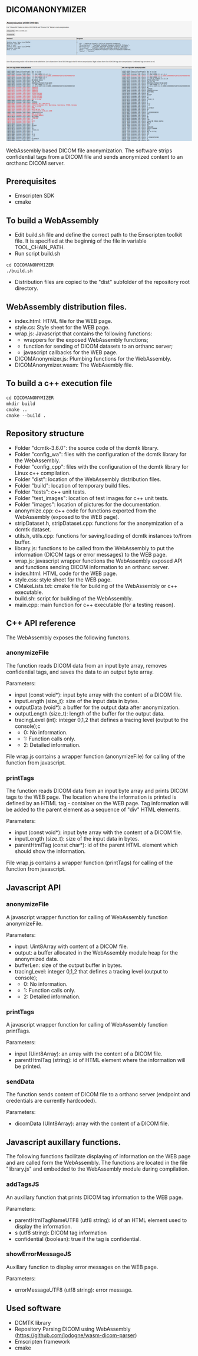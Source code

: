 ## DICOMANONYMIZER
![](images/web.png)

WebAssembly based DICOM file anonymization. The software strips confidential tags from a DICOM file and sends anonymized content to an orcthanc DICOM server.
## Prerequisites
- Emscripten SDK
- cmake
## To build a WebAssembly 
- Edit build.sh file and define the correct path to the Emscripten toolkit file. It is specified at the beginnig of the file in variable TOOL_CHAIN_PATH.
- Run script build.sh
```
cd DICOMANONYMIZER
./build.sh
```
- Distribution files are copied to the "dist" subfolder of the repository root directory.
## WebAssembly distribution files.
- index.html: HTML file for the WEB page.
- style.cs: Style sheet for the WEB page.
- wrap.js: Javascript that contains the following functions:
- - wrappers for the exposed WebAssembly functions;
- - function for sending of DICOM datasets to an orthanc server;
- - javascript callbacks for the WEB page.
- DICOMAnonymizer.js: Plumbing functions for the WebAssembly.
- DICOMAnonymizer.wasm: The WebAsembly file.
## To build a c++ execution file
```
cd DICOMANONYMIZER
mkdir build
cmake ..
cmake --build .
```
## Repository structure
- Folder "dcmtk-3.6.0": the source code of the dcmtk library.
- Folder "config_wa": files with the configuration of the dcmtk library for the WebAssembly.
- Folder "config_cpp": files with the configuration of the dcmtk library for Linux c++ compilation.
- Folder "dist": location of the WebAssembly distribution files.
- Folder "build": location of temporary build files.
- Folder "tests": c++ unit tests.
- Folder "test_images": location of test images for c++ unit tests.
- Folder "images": location of pictures for the documentation.
- anonymize.cpp: c++ code for functions exported from the WebAssembly (exposed to the WEB page).
- stripDataset.h, stripDataset.cpp: functions for the anonymization of a dcmtk dataset.
- utils.h, utils.cpp: functions for saving/loading of dcmtk instances to/from buffer.
- library.js: functions to be called from the WebAssembly to put the information (DICOM tags or error messages) to the WEB page.
- wrap.js: javascript wrapper functions the WebAssembly exposed API and functions sending DICOM information to an orthanc server.
- index.html: HTML code for the WEB page.
- style.css: style sheet for the WEB page.
- CMakeLists.txt: cmake file for building of the WebAssembly or c++ executable.
- build.sh: script for building of the WebAssembly.
- main.cpp: main function for c++ executable (for a testing reason).
## C++ API reference
The WebAssembly exposes the following functons.
### anonymizeFile
The function reads DICOM data from an input byte array, removes confidential tags, and saves the data to an output byte array. 

Parameters:
- input (const void*): input byte array with the content of a DICOM file.
- inputLength (size_t): size of the input data in bytes.
- outputData (void*): a buffer for the output data after anonymization.
- outputLength (size_t): length of the buffer for the output data.
- tracingLevel (int): integer 0,1,2 that defines a tracing level (output to the console);c
- - 0: No information.
- - 1: Function calls only.
- - 2: Detailed information.  

File wrap.js contains a wrapper function (anonymizeFile) for calling of the function from javascript.
### printTags
The function reads DICOM data from an input byte array and prints DICOM tags to the WEB page. The location where the information is printed is defined by an HTIML tag - container on the WEB page. Tag information will be added to the parent element as a sequence of "div" HTML elements.

Parameters:
- input (const void*): input byte array with the content of a DICOM file.
- inputLength (size_t): size of the input data in bytes.
- parentHtmlTag (const char*): id of the parent HTML element which should show the information.

File wrap.js contains a wrapper function (printTags) for calling of the function from javascript.

## Javascript API
### anonymizeFile
A javascript wrapper function for calling of WebAssembly function anonymizeFile.

Parameters:
- input: Uint8Array with content of a DICOM file.
- output: a buffer allocated in the WebAssembly module heap for the anonymized data.
- bufferLen: size of the output buffer in bytes.
- tracingLevel:  integer 0,1,2 that defines a tracing level (output to console);
- - 0: No information.
- - 1: Function calls only.
- - 2: Detailed information.  

### printTags
A javascript wrapper function for calling of WebAssembly function printTags.

Parameters:
- input (Uint8Array): an array with the content of a DICOM file.
- parentHtmlTag (string): id of HTML element where the information will be printed.

### sendData
The function sends content of DICOM file to a orthanc server (endpoint and credentials are currently hardcoded).

Parameters:
- dicomData (UInt8Array): array with the content of a DICOM file.

## Javascript auxillary functions.
The following functions facilitate displaying of information on the WEB page and are called form the WebAssembly. The functions are located in the file "library.js" and embedded to the WebAssembly module during compilation.
### addTagsJS
An auxillary function that prints DICOM tag information to the WEB page.

Parameters:
- parentHtmlTagNameUTF8 (utf8 string): id of an HTML element used to display the information.
- s (utf8 string): DICOM tag information
- confidential (boolean): true if the tag is confidential.
### showErrorMessageJS
Auxillary function to display error messages on the WEB page.

Parameters:
- errorMessageUTF8 (utf8 string): error message.

## Used software
- DCMTK library
- Repository Parsing DICOM using WebAssembly (https://github.com/jodogne/wasm-dicom-parser)
- Emscripten framework
- cmake

